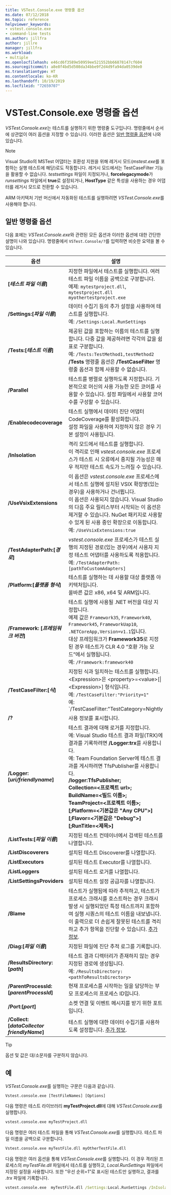 ```yaml
---
title: VSTest.Console.exe 명령줄 옵션
ms.date: 07/12/2018
ms.topic: reference
helpviewer_keywords:
- vstest.console.exe
- command-line tests
ms.author: jillfra
author: jillre
manager: jillfra
ms.workload:
- multiple
ms.openlocfilehash: e46cd6f3589e50959ee521552bb66878147cf604
ms.sourcegitcommit: a8e8f4bd5d508da34bbe9f2d4d9fa94da0539de0
ms.translationtype: HT
ms.contentlocale: ko-KR
ms.lasthandoff: 10/19/2019
ms.locfileid: "72659707"
---
```

# <a name="vstestconsoleexe-command-line-options"></a>VSTest.Console.exe 명령줄 옵션

*VSTest.Console.exe*는 테스트를 실행하기 위한 명령줄 도구입니다. 명령줄에서 순서에 상관없이 여러 옵션을 지정할 수 있습니다. 이러한 옵션은 [일반 명령줄 옵션](#general-command-line-options)에 나와 있습니다.

> [!NOTE]
> Visual Studio의 MSTest 어댑터는 호환성 지원을 위해 레거시 모드(*mstest.exe*를 포함하는 실행 테스트에 해당)로도 작동합니다. 레거시 모드에서는 TestCaseFilter 기능을 활용할 수 없습니다. *testsettings* 파일이 지정되거나, **forcelegacymode**가 *runsettings* 파일에서 **true**로 설정되거나, **HostType** 같은 특성을 사용하는 경우 어댑터를 레거시 모드로 전환할 수 있습니다.
>
> ARM 아키텍처 기반 머신에서 자동화된 테스트를 실행하려면 *VSTest.Console.exe*를 사용해야 합니다.

## <a name="general-command-line-options"></a>일반 명령줄 옵션

다음 표에는 *VSTest.Console.exe*와 관련된 모든 옵션과 이러한 옵션에 대한 간단한 설명이 나와 있습니다. 명령줄에서 `VSTest.Console/?`를 입력하면 비슷한 요약을 볼 수 있습니다.

| 옵션 | 설명 |
|---|---|
|**[*테스트 파일 이름*]**|지정한 파일에서 테스트를 실행합니다. 여러 테스트 파일 이름을 공백으로 구분합니다.<br />예제: `mytestproject.dll`, `mytestproject.dll myothertestproject.exe`|
|**/Settings:[*파일 이름*]**|데이터 수집기 등의 추가 설정을 사용하여 테스트를 실행합니다.<br />예: `/Settings:Local.RunSettings`|
|**/Tests:[*테스트 이름*]**|제공된 값을 포함하는 이름의 테스트를 실행합니다. 다중 값을 제공하려면 각각의 값을 쉼표로 구분합니다.<br />예: `/Tests:TestMethod1,testMethod2`<br />**/Tests** 명령줄 옵션은 **/TestCaseFilter** 명령줄 옵션과 함께 사용할 수 없습니다.|
|**/Parallel**|테스트를 병렬로 실행하도록 지정합니다. 기본적으로 머신의 사용 가능한 모든 코어를 사용할 수 있습니다. 설정 파일에서 사용할 코어 수를 구성할 수 있습니다.|
|**/Enablecodecoverage**|테스트 실행에서 데이터 진단 어댑터 CodeCoverage를 활성화합니다.<br />설정 파일을 사용하여 지정하지 않은 경우 기본 설정이 사용됩니다.|
|**/InIsolation**|격리 모드에서 테스트를 실행합니다.<br />이 격리로 인해 *vstest.console.exe* 프로세스가 테스트 시 오류에서 중지될 가능성은 매우 적지만 테스트 속도가 느려질 수 있습니다.|
|**/UseVsixExtensions**|이 옵션은 *vstest.console.exe* 프로세스에서 테스트 실행에 설치된 VSIX 확장명(있는 경우)을 사용하거나 건너뜁니다.<br />이 옵션은 사용되지 않습니다. Visual Studio의 다음 주요 릴리스부터 시작되는 이 옵션은 제거할 수 있습니다. NuGet 패키지로 사용할 수 있게 된 사용 중인 확장으로 이동합니다.<br />예: `/UseVsixExtensions:true`|
|**/TestAdapterPath:[*경로*]**|*vstest.console.exe* 프로세스가 테스트 실행의 지정된 경로(있는 경우)에서 사용자 지정 테스트 어댑터를 사용하도록 적용합니다.<br />예: `/TestAdapterPath:[pathToCustomAdapters]`|
|**/Platform:[*플랫폼 형식*]**|테스트를 실행하는 데 사용할 대상 플랫폼 아키텍처입니다.<br />올바른 값은 x86, x64 및 ARM입니다.|
|**/Framework: [*프레임워크 버전*]**|테스트 실행에 사용될 .NET 버전을 대상 지정합니다.<br />예제 값은 `Framework35`, `Framework40`, `Framework45`, `FrameworkUap10`, `.NETCoreApp,Version=v1.1`입니다.<br />대상 프레임워크가 **Framework35**로 지정된 경우 테스트가 CLR 4.0 “호환 가능 모드”에서 실행됩니다.<br />예: `/Framework:framework40`|
|**/TestCaseFilter:[*식*]**|지정된 식과 일치하는 테스트를 실행합니다.<br /><Expression\>은 <property\>=<value\>[\|<Expression\>] 형식입니다.<br />예: `/TestCaseFilter:"Priority=1"`<br />예: `/TestCaseFilter:"TestCategory=Nightly|FullyQualifiedName=Namespace.ClassName.MethodName"`<br />**/TestCaseFilter** 명령줄 옵션은 **/Tests** 명령줄 옵션과 함께 사용할 수 없습니다. <br />식 만들기 및 사용에 대한 정보는 [TestCase 필터](https://github.com/Microsoft/vstest-docs/blob/master/docs/filter.md)를 참조하세요.|
|**/?**|사용 정보를 표시합니다.|
|**/Logger:[*uri/friendlyname*]**|테스트 결과에 대해 로거를 지정합니다.<br />예: Visual Studio 테스트 결과 파일(TRX)에 결과를 기록하려면 **/Logger:trx**를 사용합니다.<br />예: Team Foundation Server에 테스트 결과를 게시하려면 TfsPublisher를 사용합니다.<br />**/logger:TfsPublisher;**<br />**Collection=<프로젝트 url\>;**<br />**BuildName=<빌드 이름\>;**<br />**TeamProject=<프로젝트 이름\>;**<br />**[;Platform=\<기본값은 "Any CPU">]**<br />**[;Flavor=\<기본값은 "Debug">]**<br />**[;RunTitle=<제목\>]**|
|**/ListTests:[*파일 이름*]**|지정된 테스트 컨테이너에서 검색된 테스트를 나열합니다.|
|**/ListDiscoverers**|설치된 테스트 Discoverer를 나열합니다.|
|**/ListExecutors**|설치된 테스트 Executor를 나열합니다.|
|**/ListLoggers**|설치된 테스트 로거를 나열합니다.|
|**/ListSettingsProviders**|설치된 테스트 설정 공급자를 나열합니다.|
|**/Blame**|테스트가 실행됨에 따라 추적하고, 테스트가 프로세스 크래시를 호스트하는 경우 크래시 발생 시 실행되었던 특정 테스트까지 포함하여 실행 시퀀스의 테스트 이름을 내보냅니다. 이 출력으로 더 손쉽게 잘못된 테스트를 격리하고 추가 항목을 진단할 수 있습니다. [추가 정보](https://github.com/Microsoft/vstest-docs/blob/master/docs/extensions/blame-datacollector.md).|
|**/Diag:[*파일 이름*]**|지정된 파일에 진단 추적 로그를 기록합니다.|
|**/ResultsDirectory:[*path*]**|테스트 결과 디렉터리가 존재하지 않는 경우 지정된 경로에 생성됩니다.<br />예: `/ResultsDirectory:<pathToResultsDirectory>`|
|**/ParentProcessId:[*parentProcessId*]**|현재 프로세스를 시작하는 일을 담당하는 부모 프로세스의 프로세스 ID입니다.|
|**/Port:[*port*]**|소켓 연결 및 이벤트 메시지를 받기 위한 포트입니다.|
|**/Collect:[*dataCollector friendlyName*]**|테스트 실행에 대한 데이터 수집기를 사용하도록 설정합니다. [추가 정보](https://aka.ms/vstest-collect).|

> [!TIP]
> 옵션 및 값은 대/소문자를 구분하지 않습니다.

## <a name="examples"></a>예

*VSTest.Console.exe*를 실행하는 구문은 다음과 같습니다.

`Vstest.console.exe [TestFileNames] [Options]`

다음 명령은 테스트 라이브러리 **myTestProject.dll**에 대해 *VSTest.Console.exe*를 실행합니다.

```cmd
vstest.console.exe myTestProject.dll
```

다음 명령은 여러 테스트 파일을 통해 *VSTest.Console.exe*를 실행합니다. 테스트 파일 이름을 공백으로 구분합니다.

```cmd
Vstest.console.exe myTestFile.dll myOtherTestFile.dll
```

다음 명령은 여러 옵션을 통해 *VSTest.Console.exe*를 실행합니다. 이 경우 격리된 프로세스의 *myTestFile.dll* 파일에서 테스트를 실행하고, *Local.RunSettings* 파일에서 지정된 설정을 사용합니다. 또한 “우선 순위=1”로 표시된 테스트만 실행하고, 결과를 *.trx* 파일에 기록합니다.

```cmd
vstest.console.exe  myTestFile.dll /Settings:Local.RunSettings /InIsolation /TestCaseFilter:"Priority=1" /Logger:trx
```
